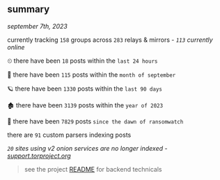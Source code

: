 
## summary
_september 7th, 2023_

currently tracking `158` groups across `283` relays & mirrors - _`113` currently online_

⏲ there have been `18` posts within the `last 24 hours`

🦈 there have been `115` posts within the `month of september`

🪐 there have been `1330` posts within the `last 90 days`

🏚 there have been `3139` posts within the `year of 2023`

🦕 there have been `7829` posts `since the dawn of ransomwatch`

there are `91` custom parsers indexing posts

_`20` sites using v2 onion services are no longer indexed - [support.torproject.org](https://support.torproject.org/onionservices/v2-deprecation/)_

> see the project [README](https://github.com/joshhighet/ransomwatch#ransomwatch--) for backend technicals
